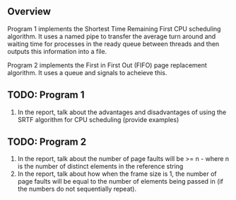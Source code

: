 ## Overview

Program 1 implements the Shortest Time Remaining First CPU scheduling algorithm. It uses a named pipe to transfer the average turn around and waiting time for processes in the ready queue between threads and then outputs this information into a file.

Program 2 implements the First in First Out (FIFO) page replacement algorithm. It uses a queue and signals to acheieve this.


## TODO: Program 1
1. In the report, talk about the advantages and disadvantages of using the SRTF algorithm for CPU scheduling (provide examples)

## TODO: Program 2
1. In the report, talk about the number of page faults will be >= n - where n is the number of distinct elements in the reference string
2. In the report, talk about how when the frame size is 1, the number of page faults will be equal to the number of elements being passed in (if the numbers do not sequentially repeat).